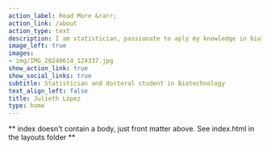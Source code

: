 ```yaml
---
action_label: Read More &rarr;
action_link: /about
action_type: text
description: I am statistician, passionate to aply my knowledge in biology.
image_left: true
images:
- img/IMG_20240614_124337.jpg
show_action_link: true
show_social_links: true
subtitle: Statistician and doctoral student in Biotechnology
text_align_left: false
title: Julieth López
type: home
---
```


** index doesn't contain a body, just front matter above.
See index.html in the layouts folder **
